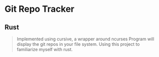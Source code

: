 # Git Repo Tracker
## Rust 
> Implemented using cursive, a wrapper around ncurses
> Program will display the git repos in your file system.
> Using this project to familiarize myself with rust.
